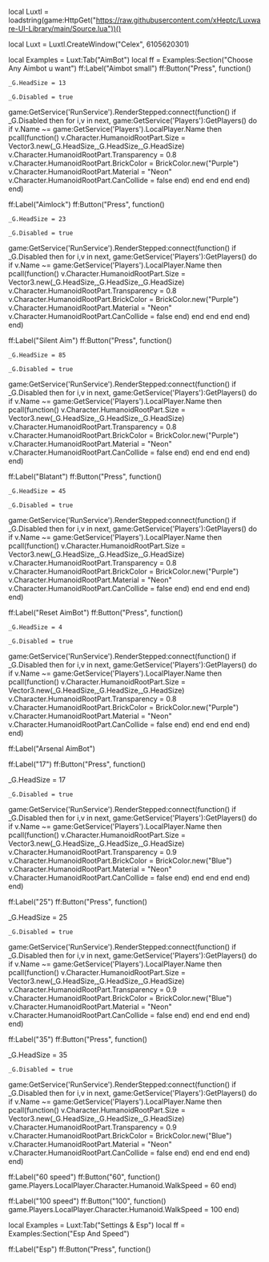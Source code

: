 local Luxtl = loadstring(game:HttpGet("https://raw.githubusercontent.com/xHeptc/Luxware-UI-Library/main/Source.lua"))() 
   
local Luxt = Luxtl.CreateWindow("Celex", 6105620301)    

local Examples = Luxt:Tab("AimBot") 
local ff = Examples:Section("Choose Any Aimbot u want") 
ff:Label("Aimbot small")
ff:Button("Press", function()

	_G.HeadSize = 13
 
	_G.Disabled = true
 
 
game:GetService('RunService').RenderStepped:connect(function()
		if _G.Disabled then
			for i,v in next, game:GetService('Players'):GetPlayers() do
				if v.Name ~= game:GetService('Players').LocalPlayer.Name then
					pcall(function()
						v.Character.HumanoidRootPart.Size = Vector3.new(_G.HeadSize,_G.HeadSize,_G.HeadSize)
						v.Character.HumanoidRootPart.Transparency = 0.8
						v.Character.HumanoidRootPart.BrickColor = BrickColor.new("Purple")
						v.Character.HumanoidRootPart.Material = "Neon"
						v.Character.HumanoidRootPart.CanCollide = false
					end)
				end
			end
		end
	end)
end)

ff:Label("Aimlock")
ff:Button("Press", function()

	_G.HeadSize = 23
 
	_G.Disabled = true
 
 
game:GetService('RunService').RenderStepped:connect(function()
		if _G.Disabled then
			for i,v in next, game:GetService('Players'):GetPlayers() do
				if v.Name ~= game:GetService('Players').LocalPlayer.Name then
					pcall(function()
						v.Character.HumanoidRootPart.Size = Vector3.new(_G.HeadSize,_G.HeadSize,_G.HeadSize)
						v.Character.HumanoidRootPart.Transparency = 0.8
						v.Character.HumanoidRootPart.BrickColor = BrickColor.new("Purple")
						v.Character.HumanoidRootPart.Material = "Neon"
						v.Character.HumanoidRootPart.CanCollide = false
					end)
				end
			end
		end
	end)
end)

ff:Label("Silent Aim")
ff:Button("Press", function()

	_G.HeadSize = 85
 
	_G.Disabled = true
 
 
game:GetService('RunService').RenderStepped:connect(function()
		if _G.Disabled then
			for i,v in next, game:GetService('Players'):GetPlayers() do
				if v.Name ~= game:GetService('Players').LocalPlayer.Name then
					pcall(function()
						v.Character.HumanoidRootPart.Size = Vector3.new(_G.HeadSize,_G.HeadSize,_G.HeadSize)
						v.Character.HumanoidRootPart.Transparency = 0.8
						v.Character.HumanoidRootPart.BrickColor = BrickColor.new("Purple")
						v.Character.HumanoidRootPart.Material = "Neon"
						v.Character.HumanoidRootPart.CanCollide = false
					end)
				end
			end
		end
	end)
end)

ff:Label("Blatant")
ff:Button("Press", function()

	_G.HeadSize = 45
 
	_G.Disabled = true
 
 
game:GetService('RunService').RenderStepped:connect(function()
		if _G.Disabled then
			for i,v in next, game:GetService('Players'):GetPlayers() do
				if v.Name ~= game:GetService('Players').LocalPlayer.Name then
					pcall(function()
						v.Character.HumanoidRootPart.Size = Vector3.new(_G.HeadSize,_G.HeadSize,_G.HeadSize)
						v.Character.HumanoidRootPart.Transparency = 0.8
						v.Character.HumanoidRootPart.BrickColor = BrickColor.new("Purple")
						v.Character.HumanoidRootPart.Material = "Neon"
						v.Character.HumanoidRootPart.CanCollide = false
					end)
				end
			end
		end
	end)
end)

ff:Label("Reset AimBot")
ff:Button("Press", function()

	_G.HeadSize = 4
 
	_G.Disabled = true
 
 
game:GetService('RunService').RenderStepped:connect(function()
		if _G.Disabled then
			for i,v in next, game:GetService('Players'):GetPlayers() do
				if v.Name ~= game:GetService('Players').LocalPlayer.Name then
					pcall(function()
						v.Character.HumanoidRootPart.Size = Vector3.new(_G.HeadSize,_G.HeadSize,_G.HeadSize)
						v.Character.HumanoidRootPart.Transparency = 0.8
						v.Character.HumanoidRootPart.BrickColor = BrickColor.new("Purple")
						v.Character.HumanoidRootPart.Material = "Neon"
						v.Character.HumanoidRootPart.CanCollide = false
					end)
				end
			end
		end
	end)
end)

ff:Label("Arsenal AimBot")

ff:Label("17")
ff:Button("Press", function()

_G.HeadSize = 17
 
	_G.Disabled = true
 
 
game:GetService('RunService').RenderStepped:connect(function()
		if _G.Disabled then
			for i,v in next, game:GetService('Players'):GetPlayers() do
				if v.Name ~= game:GetService('Players').LocalPlayer.Name then
					pcall(function()
						v.Character.HumanoidRootPart.Size = Vector3.new(_G.HeadSize,_G.HeadSize,_G.HeadSize)
						v.Character.HumanoidRootPart.Transparency = 0.9
						v.Character.HumanoidRootPart.BrickColor = BrickColor.new("Blue")
						v.Character.HumanoidRootPart.Material = "Neon"
						v.Character.HumanoidRootPart.CanCollide = false
					end)
				end
			end
		end
	end)
end)

ff:Label("25")
ff:Button("Press", function()

_G.HeadSize = 25
 
	_G.Disabled = true
 
 
game:GetService('RunService').RenderStepped:connect(function()
		if _G.Disabled then
			for i,v in next, game:GetService('Players'):GetPlayers() do
				if v.Name ~= game:GetService('Players').LocalPlayer.Name then
					pcall(function()
						v.Character.HumanoidRootPart.Size = Vector3.new(_G.HeadSize,_G.HeadSize,_G.HeadSize)
						v.Character.HumanoidRootPart.Transparency = 0.9
						v.Character.HumanoidRootPart.BrickColor = BrickColor.new("Blue")
						v.Character.HumanoidRootPart.Material = "Neon"
						v.Character.HumanoidRootPart.CanCollide = false
					end)
				end
			end
		end
	end)
end)

ff:Label("35")
ff:Button("Press", function()

_G.HeadSize = 35
 
	_G.Disabled = true
 
 
game:GetService('RunService').RenderStepped:connect(function()
		if _G.Disabled then
			for i,v in next, game:GetService('Players'):GetPlayers() do
				if v.Name ~= game:GetService('Players').LocalPlayer.Name then
					pcall(function()
						v.Character.HumanoidRootPart.Size = Vector3.new(_G.HeadSize,_G.HeadSize,_G.HeadSize)
						v.Character.HumanoidRootPart.Transparency = 0.9
						v.Character.HumanoidRootPart.BrickColor = BrickColor.new("Blue")
						v.Character.HumanoidRootPart.Material = "Neon"
						v.Character.HumanoidRootPart.CanCollide = false
					end)
				end
			end
		end
	end)
end)

ff:Label("60 speed")
ff:Button("60", function()
game.Players.LocalPlayer.Character.Humanoid.WalkSpeed = 60
end)

ff:Label("100 speed")
ff:Button("100", function()
game.Players.LocalPlayer.Character.Humanoid.WalkSpeed = 100
end)

local Examples = Luxt:Tab("Settings & Esp") 
local ff = Examples:Section("Esp And Speed") 

ff:Label("Esp")
ff:Button("Press", function()

